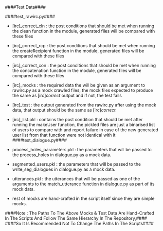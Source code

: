 ####Test Data####


####test_rawirc.py####
 
 - [irc]_correct_cln : the post conditions that should be met when running the clean function in the module, generated files will be compared with these files
 
 - [irc]_correct_rcp : the post conditions that should be met when running the createRecipient function in the module, generated files will be compared with these files
 
 - [irc]_correct_con : the post conditions that should be met when running the concatenation function in the module, generated files will be compared with these files
 
 - [irc]_mocks : the required data the will be given as an argument to rawirc.py as a mock crawled files, the mock files expected to produce the same as [irc]_correct_ output and if not, the test fails
 
 - [irc]_test : the output generated from the rawirc.py after using the mock data, that output should be the same as [irc]_correct_
 
 - [irc]_list.pkl : contains the post condition that should be met after running the makeUser function, the pickled files are just a binarised list of users to compare with and report failure in case of the new generated user list from that function were not identical with it	
####test_dialogue.py####
 
 - process_holes_parameters.pkl : the parameters that will be passed to the process_holes in dialogue.py as a mock data.
 
 - segmented_users.pkl : the parameters that will be passed to the write_seg_dialogues in dialogue.py as a mock data.
 
 - utterances.pkl : the utterances that will be passed as one of the arguments to the match_utterance function in dialogue.py as part of its mock data.
 
 - rest of mocks are hand-crafted in the script itself since they are simple mocks.
 
 
####Note : The Paths To The Above Mocks & Test Data Are Hand-Crafted In The Scripts And Follow The Same Hierarchy In The Repository,####
####So It Is Recommended Not To Change The Paths In The Scripts####